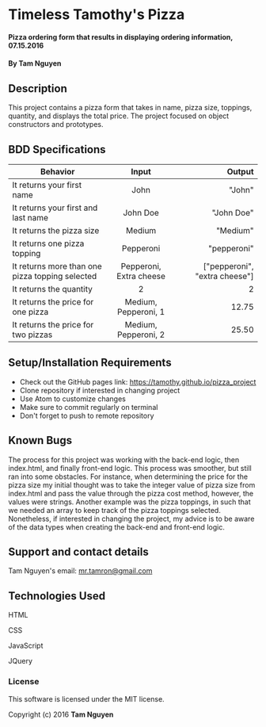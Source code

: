 # Timeless Tamothy's Pizza

#### Pizza ordering form that results in displaying ordering information, 07.15.2016

#### By Tam Nguyen

## Description

This project contains a pizza form that takes in name, pizza size, toppings, quantity, and displays the total price. The project focused on object constructors and prototypes.

## BDD Specifications

| Behavior                                                | Input         | Output    |
| --------------------------------------------------------|:-------------:| ---------:|
| It returns your first name                              | John          | "John"    |
| It returns your first and last name                     | John Doe      | "John Doe"|
| It returns the pizza size                               | Medium        | "Medium"  |
| It returns one pizza topping                            | Pepperoni     | "pepperoni" |
| It returns more than one pizza topping selected         | Pepperoni, Extra cheese | ["pepperoni", "extra cheese"] |
| It returns the quantity                                 | 2             | 2         |
| It returns the price for one pizza                      | Medium, Pepperoni, 1 | 12.75 |
| It returns the price for two pizzas                     | Medium, Pepperoni, 2 | 25.50 |

## Setup/Installation Requirements

* Check out the GitHub pages link: https://tamothy.github.io/pizza_project
* Clone repository if interested in changing project
* Use Atom to customize changes
* Make sure to commit regularly on terminal
* Don't forget to push to remote repository

## Known Bugs

The process for this project was working with the back-end logic, then index.html, and finally front-end logic. This process was smoother, but still ran into some obstacles. For instance, when determining the price for the pizza size my initial thought was to take the integer value of pizza size from index.html and pass the value through the pizza cost method, however, the values were strings. Another example was the pizza toppings, in such that we needed an array to keep track of the pizza toppings selected. Nonetheless, if interested in changing the project, my advice is to be aware of the data types when creating the back-end and front-end logic.

## Support and contact details

Tam Nguyen's email: mr.tamron@gmail.com

## Technologies Used

HTML

CSS

JavaScript

JQuery

### License

This software is licensed under the MIT license.

Copyright (c) 2016 **Tam Nguyen**
